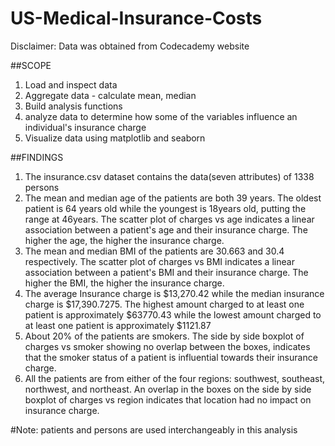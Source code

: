 # US-Medical-Insurance-Costs
Disclaimer: Data was obtained from Codecademy website

##SCOPE
1. Load and inspect data
2. Aggregate data - calculate mean, median 
3. Build analysis functions
4. analyze data to determine how some of the variables influence an individual's insurance charge
5. Visualize data using matplotlib and seaborn

##FINDINGS
1. The insurance.csv dataset contains the data(seven attributes) of 1338 persons
2. The mean and median age of the patients are both 39 years. The oldest patient is 64 years old while the youngest is 18years old, putting the range at 46years. The scatter plot of charges vs age indicates a linear association between a patient's age and their insurance charge. The higher the age, the higher the insurance charge.
3. The mean and median BMI of the patients are 30.663 and 30.4 respectively. The scatter plot of charges vs BMI indicates a linear association between a patient's BMI and their insurance charge. The higher the BMI, the higher the insurance charge.
4. The average Insurance charge is $13,270.42 while the median insurance charge is $17,390.7275. The highest amount charged to at least one patient is approximately $63770.43 while the lowest amount charged to at least one patient is approximately $1121.87
5. About 20% of the patients are smokers. The side by side boxplot of charges vs smoker showing no overlap between the boxes, indicates that the smoker status of a patient is influential towards their insurance charge. 
6. All the patients are from either of the four regions: southwest, southeast, northwest, and northeast. An overlap in the boxes on the side by side boxplot of charges vs region indicates that location had no impact on insurance charge.

#Note:
patients and persons are used interchangeably in this analysis
